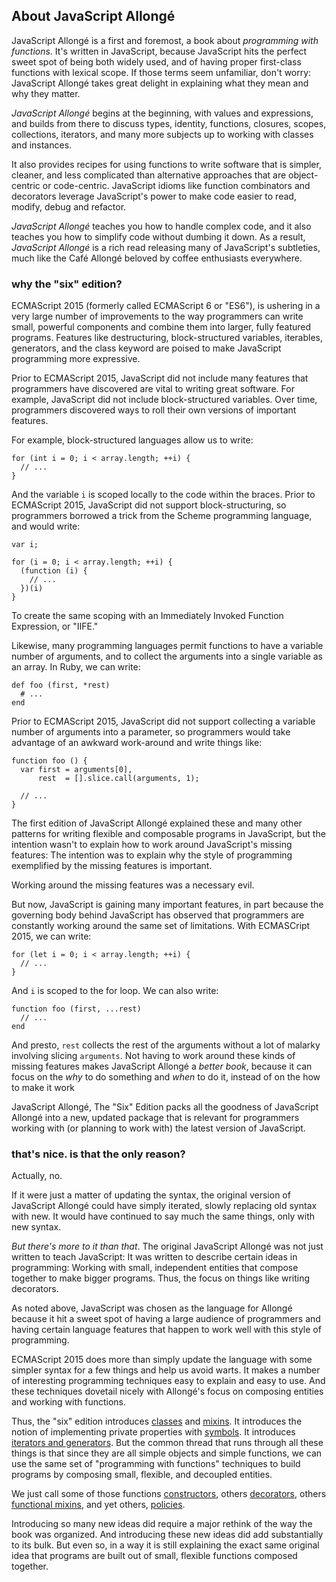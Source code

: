 ## About JavaScript Allongé

JavaScript Allongé is a first and foremost, a book about *programming with functions*. It's written in JavaScript, because JavaScript hits the perfect sweet spot of being both widely used, and of having proper first-class functions with lexical scope. If those terms seem unfamiliar, don't worry: JavaScript Allongé takes great delight in explaining what they mean and why they matter.

*JavaScript Allongé* begins at the beginning, with values and expressions, and builds from there to discuss types, identity, functions, closures, scopes, collections, iterators, and many more subjects up to working with classes and instances.

It also provides recipes for using functions to write software that is simpler, cleaner, and less complicated than alternative approaches that are object-centric or code-centric. JavaScript idioms like function combinators and decorators leverage JavaScript's power to make code easier to read, modify, debug and refactor.

*JavaScript Allongé* teaches you how to handle complex code, and it also teaches you how to simplify code without dumbing it down. As a result, *JavaScript Allongé* is a rich read releasing many of JavaScript's subtleties, much like the Café Allongé beloved by coffee enthusiasts everywhere.

[JavaScript]: https://developer.mozilla.org/en-US/docs/JavaScript

### why the "six" edition?

ECMAScript 2015 (formerly called ECMAScript 6 or "ES6"), is ushering in a very large number of improvements to the way programmers can write small, powerful components and combine them into larger, fully featured programs. Features like destructuring, block-structured variables, iterables, generators, and the class keyword are poised to make JavaScript programming more expressive.

Prior to ECMAScript 2015, JavaScript did not include many features that programmers have discovered are vital to writing great software. For example, JavaScript did not include block-structured variables. Over time, programmers discovered ways to roll their own versions of important features.

For example, block-structured languages allow us to write:

    for (int i = 0; i < array.length; ++i) {
      // ...
    }

And the variable `i` is scoped locally to the code within the braces. Prior to ECMAScript 2015, JavaScript did not support block-structuring, so programmers borrowed a trick from the Scheme programming language, and would write:

    var i;

    for (i = 0; i < array.length; ++i) {
      (function (i) {
        // ...
      })(i)
    }

To create the same scoping with an Immediately Invoked Function Expression, or "IIFE."

Likewise, many programming languages permit functions to have a variable number of arguments, and to collect the arguments into a single variable as an array. In Ruby, we can write:

    def foo (first, *rest)
      # ...
    end

Prior to ECMAScript 2015, JavaScript did not support collecting a variable number of arguments into a parameter, so programmers would take advantage of an awkward work-around and write things like:

    function foo () {
      var first = arguments[0],
          rest  = [].slice.call(arguments, 1);

      // ...
    }

The first edition of JavaScript Allongé explained these and many other patterns for writing flexible and composable programs in JavaScript, but the intention wasn't to explain how to work around JavaScript's missing features: The intention was to explain why the style of programming exemplified by the missing features is important.

Working around the missing features was a necessary evil.

But now, JavaScript is gaining many important features, in part because the governing body behind JavaScript has observed that programmers are constantly working around the same set of limitations. With ECMASCript 2015, we can write:

    for (let i = 0; i < array.length; ++i) {
      // ...
    }

And `i` is scoped to the for loop. We can also write:

    function foo (first, ...rest)
      // ...
    end

And presto, `rest` collects the rest of the arguments without a lot of malarky involving slicing `arguments`. Not having to work around these kinds of missing features makes JavaScript Allongé a *better book*, because it can focus on the *why* to do something and *when* to do it, instead of on the how to make it work

JavaScript Allongé, The "Six" Edition packs all the goodness of JavaScript Allongé into a new, updated package that is relevant for programmers working with (or planning to work with) the latest version of JavaScript.

### that's nice. is that the only reason?

Actually, no.

If it were just a matter of updating the syntax, the original version of JavaScript Allongé could have simply iterated, slowly replacing old syntax with new. It would have continued to say much the same things, only with new syntax.

*But there's more to it than that*. The original JavaScript Allongé was not just written to teach JavaScript: It was written to describe certain ideas in programming: Working with small, independent entities that compose together to make bigger programs. Thus, the focus on things like writing decorators.

As noted above, JavaScript was chosen as the language for Allongé because it hit a sweet spot of having a large audience of programmers and having certain language features that happen to work well with this style of programming.

ECMAScript 2015 does more than simply update the language with some simpler syntax for a few things and help us avoid warts. It makes a number of interesting programming techniques easy to explain and easy to use. And these techniques dovetail nicely with Allongé's focus on composing entities and working with functions.

Thus, the "six" edition introduces [classes](#classes) and [mixins](#mixins). It introduces the notion of implementing private properties with [symbols](#symbols). It introduces [iterators and generators](#collections). But the common thread that runs through all these things is that since they are all simple objects and simple functions, we can use the same set of "programming with functions" techniques to build programs by composing small, flexible, and decoupled entities.

We just call some of those functions [constructors](#new), others [decorators](#decorators), others [functional mixins](#functional-mixins), and yet others, [policies](#policies).

Introducing so many new ideas did require a major rethink of the way the book was organized. And introducing these new ideas did add substantially to its bulk. But even so, in a way it is still explaining the exact same original idea that programs are built out of small, flexible functions composed together.
